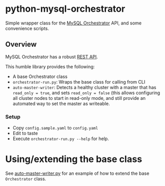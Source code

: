 # python-mysql-orchestrator

Simple wrapper class for the
[MySQL Orchestrator](https://github.com/openark/orchestrator) API, and some convenience scripts.

## Overview

MySQL Orchestrator has a robust
[REST API](https://github.com/openark/orchestrator/blob/master/docs/using-the-web-api.md).

This humble library provides the following:

 * A base Orchestrator class
 * ```orchestrator-run.py```: Wraps the base class for calling from CLI
 * ```auto-master-writer```: Detects a healthy cluster with a master that has
   ```read_only = true```, and sets ```read_only = false``` (this allows
   configuring all cluster nodes to start in read-only mode, and still provide
   an automated way to set the master as writeable.

### Setup

 * Copy ```config.sample.yaml``` to ```config.yaml```
 * Edit to taste
 * Execute ```orchestrator-run.py --help``` for help.

# Using/extending the base class

See [auto-master-writer.py](auto-master-writer.py) for an example of how to
extend the base ```Orchestrator``` class.
